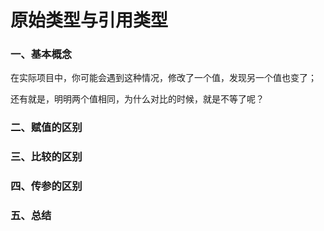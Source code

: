# 原始类型与引用类型

### 一、基本概念

在实际项目中，你可能会遇到这种情况，修改了一个值，发现另一个值也变了；

还有就是，明明两个值相同，为什么对比的时候，就是不等了呢？

### 二、赋值的区别

### 三、比较的区别

### 四、传参的区别

### 五、总结

